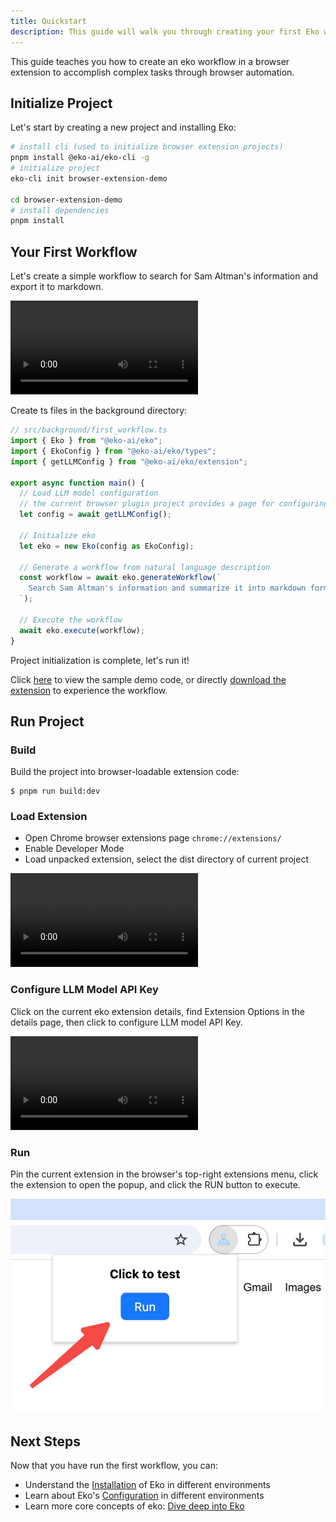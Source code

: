 ```yaml
---
title: Quickstart
description: This guide will walk you through creating your first Eko workflow in a browser extension environment.
---
```


This guide teaches you how to create an eko workflow in a browser extension to accomplish complex tasks through browser automation.

## Initialize Project

Let's start by creating a new project and installing Eko:

```bash
# install cli (used to initialize browser extension projects)
pnpm install @eko-ai/eko-cli -g
# initialize project
eko-cli init browser-extension-demo

cd browser-extension-demo
# install dependencies
pnpm install
```

## Your First Workflow

Let's create a simple workflow to search for Sam Altman's information and export it to markdown.

<video controls>
  <source src="/docs/run_workflow.mov" />
</video>


Create ts files in the background directory:

```typescript
// src/background/first_workflow.ts
import { Eko } from "@eko-ai/eko";
import { EkoConfig } from "@eko-ai/eko/types";
import { getLLMConfig } from "@eko-ai/eko/extension";

export async function main() {
  // Load LLM model configuration 
  // the current browser plugin project provides a page for configuring LLM parameters
  let config = await getLLMConfig();

  // Initialize eko
  let eko = new Eko(config as EkoConfig);

  // Generate a workflow from natural language description
  const workflow = await eko.generateWorkflow(`
    Search Sam Altman's information and summarize it into markdown format for export
  `);

  // Execute the workflow
  await eko.execute(workflow);
}
```

Project initialization is complete, let's run it!

Click [here](https://github.com/FellouAI/eko-demos/tree/main/browser-extension-demo) to view the sample demo code, or directly [download the extension](https://github.com/FellouAI/eko-demos/tree/main/browser-extension-demo/dist) to experience the workflow.

## Run Project

### Build

Build the project into browser-loadable extension code:

```
$ pnpm run build:dev
```

### Load Extension

- Open Chrome browser extensions page `chrome://extensions/`
- Enable Developer Mode
- Load unpacked extension, select the dist directory of current project

<video controls>
  <source src="/docs/load_extension.mov" />
</video>

### Configure LLM Model API Key

Click on the current eko extension details, find Extension Options in the details page, then click to configure LLM model API Key.

<video controls>
  <source src="/docs/config_llm.mov" />
</video>

### Run

Pin the current extension in the browser's top-right extensions menu, click the extension to open the popup, and click the RUN button to execute.

![RUN](../assets/run_extension.png)

## Next Steps

Now that you have run the first workflow, you can:

- Understand the [Installation](/docs/getting-started/installation) of Eko in different environments
- Learn about Eko's [Configuration](/docs/getting-started/configuration) in different environments
- Learn more core concepts of eko: [Dive deep into Eko](/docs/getting-started/dive-deep)
